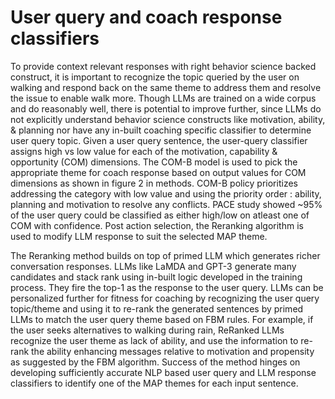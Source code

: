 # User query and coach response classifiers 
To provide context relevant responses with right behavior science backed construct, it is important to recognize the topic queried by the user on walking and respond back on the same theme to address them and resolve the issue to enable walk more. Though LLMs are trained on a wide corpus and do reasonably well, there is potential to improve further, since LLMs do not explicitly understand behavior science constructs like motivation, ability, & planning nor have any in-built coaching specific classifier to determine user query topic. Given a user query sentence, the user-query classifier assigns high vs low value for each of the motivation, capability & opportunity (COM) dimensions. The COM-B model is used to pick the appropriate theme for coach response based on output values for COM dimensions as shown in figure 2 in methods. COM-B policy prioritizes addressing the category with low value and using the priority order : ability, planning and motivation to resolve any  conflicts. PACE study showed ~95% of the user query could be classified as either high/low on atleast one of COM with confidence. Post action selection, the Reranking algorithm is used to modify LLM response to suit the selected MAP theme.  

 The Reranking method builds on top of primed LLM which generates richer conversation responses. LLMs like LaMDA and GPT-3 generate many candidates and stack rank using in-built logic developed in the training process. They fire the top-1 as the response to the user query. LLMs can be personalized further for fitness for coaching by recognizing the user query topic/theme and using it to re-rank the generated sentences by primed LLMs to match the user query theme based on FBM rules. For example, if the user seeks alternatives to walking during rain, ReRanked LLMs recognize the user theme as lack of ability, and use the information to re-rank the ability enhancing messages relative to motivation and propensity as suggested by the FBM algorithm.  Success of the method hinges on developing sufficiently accurate NLP based user query and LLM response classifiers to identify one of the MAP themes for each input sentence.
